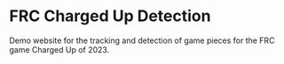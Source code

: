 # FRC Charged Up Detection
Demo website for the tracking and detection of game pieces for the FRC game Charged Up of 2023.
